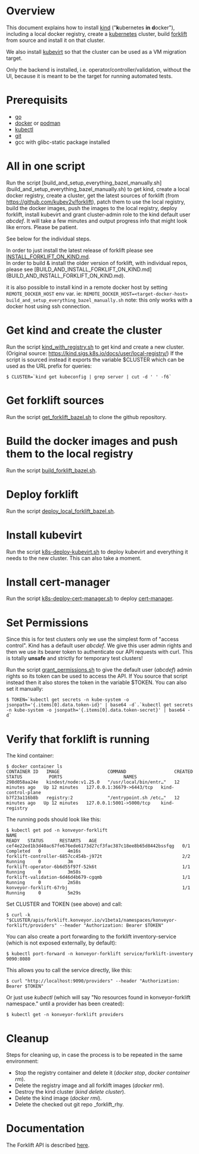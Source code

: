 # Overview

This document explains how to install [kind](https://kind.sigs.k8s.io/)
("**k**ubernetes **in** **d**ocker"), including a local docker registry,
create a [kubernetes](https://kubernetes.io/) cluster, build
[forklift](https://github.com/kubev2v/forklift) from source and install
it on that cluster.

We also install [kubevirt](https://kubevirt.io) so that the cluster can be
used as a VM migration target.

Only the backend is installed, i.e. operator/controller/validation, without
the UI, because it is meant to be the target for running automated tests.


# Prerequisits

* [go](https://golang.org/)
* [docker](https://www.docker.com/) or [podman](https://podman.io/)
* [kubectl](https://kubernetes.io/docs/tasks/tools/)
* [git](https://git-scm.com/)
* gcc with glibc-static package installed

# All in one script

Run the script [build_and_setup_everything_bazel_manually.sh]
(build_and_setup_everything_bazel_manually.sh) to get kind, create a local
docker registry, create a cluster, get the latest sources of forklift (from
https://github.com/kubev2v/forklift), patch them to use the local registry,
build the docker images, push the images to the local registry, deploy
forklift, install kubevirt and grant cluster-admin role to the kind default
user _abcdef_. It will take a few minutes and output progress info that
might look like errors. Please be patient.

See below for the individual steps.

In order to just install the latest release of forklift please see
[INSTALL_FORKLIFT_ON_KIND.md](INSTALL_FORKLIFT_ON_KIND.md).  
In order to build & install the older version of forklift, with individual
repos, please see [BUILD_AND_INSTALL_FORKLIFT_ON_KIND.md]
(BUILD_AND_INSTALL_FORKLIFT_ON_KIND.md).

it is also possible to install kind in a remote docker host by setting `REMOTE_DOCKER_HOST` env var.
ie: `REMOTE_DOCKER_HOST=<target-docker-host> build_and_setup_everything_bazel_manually.sh`
note: this only works with a docker host using ssh connection.

# Get kind and create the cluster

Run the script [kind_with_registry.sh](kind_with_registry.sh) to get kind and
create a new cluster. (Original source:
https://kind.sigs.k8s.io/docs/user/local-registry/)
If the script is sourced instead it exports the variable $CLUSTER which can
be used as the URL prefix for queries:

    $ CLUSTER=`kind get kubeconfig | grep server | cut -d ' ' -f6`


# Get forklift sources

Run the script [get_forklift_bazel.sh](get_forklift_bazel.sh) to clone the
github repository.


# Build the docker images and push them to the local registry

Run the script [build_forklift_bazel.sh](build_forklift_bazel.sh).


# Deploy forklift

Run the script [deploy_local_forklift_bazel.sh](deploy_local_forklift_bazel.sh).


# Install kubevirt

Run the script [k8s-deploy-kubevirt.sh](k8s-deploy-kubevirt.sh) to deploy
kubevirt and everything it needs to the new cluster.
This can also take a moment.

# Install cert-manager
Run the script [k8s-deploy-cert-manager.sh](k8s-deploy-cert-manager.sh) to
deploy [cert-manager](https://cert-manager.io).

# Set Permissions

Since this is for test clusters only we use the simplest form of "access
control". Kind has a default user _abcdef_. We give this user admin rights
and then we use its bearer token to authenticate our API requests with curl.
This is totally **unsafe** and strictly for temporary test clusters!

Run the script [grant_permissions.sh](grant_permissions.sh) to give the
default user (_abcdef_) admin rights so its token can be used to access the
API. If You source that script instead then it also stores the token in the
variable $TOKEN. You can also set it manually:
    
    $ TOKEN=`kubectl get secrets -n kube-system -o jsonpath='{.items[0].data.token-id}' | base64 -d`.`kubectl get secrets -n kube-system -o jsonpath='{.items[0].data.token-secret}' | base64 -d`


# Verify that forklift is running

The kind container:

    $ docker container ls
    CONTAINER ID   IMAGE                  COMMAND                  CREATED          STATUS          PORTS                       NAMES
    298d058aa24e   kindest/node:v1.25.0   "/usr/local/bin/entr…"   12 minutes ago   Up 12 minutes   127.0.0.1:36679->6443/tcp   kind-control-plane
    b7f23a116b8b   registry:2             "/entrypoint.sh /etc…"   12 minutes ago   Up 12 minutes   127.0.0.1:5001->5000/tcp    kind-registry

The running pods should look like this:

    $ kubectl get pod -n konveyor-forklift
    NAME                                                              READY   STATUS      RESTARTS   AGE
    cef4e22ed1b3d40ac67fe676ede6173d27cf3fac387c18ee8b65d8442bssfqg   0/1     Completed   0          4m16s
    forklift-controller-6857cc454b-j972t                              2/2     Running     0          3m
    forklift-operator-6b6d55f97f-52k6t                                1/1     Running     0          3m58s
    forklift-validation-6d46d4b679-cgqmb                              1/1     Running     0          2m58s
    konveyor-forklift-67rbj                                           1/1     Running     0          5m29s

Set CLUSTER and TOKEN (see above) and call:

    $ curl -k "$CLUSTER/apis/forklift.konveyor.io/v1beta1/namespaces/konveyor-forklift/providers" --header "Authorization: Bearer $TOKEN"

You can also create a port forwarding to the forklift inventory-service
(which is not exposed externally, by default):

    $ kubectl port-forward -n konveyor-forklift service/forklift-inventory 9090:8080

This allows you to call the service directly, like this:

    $ curl "http://localhost:9090/providers" --header "Authorization: Bearer $TOKEN"

Or just use _kubectl_ (which will say "No resources found in
konveyor-forklift namespace." until a provider has been created):

    $ kubectl get -n konveyor-forklift providers


# Cleanup

Steps for cleaning up, in case the process is to be repeated in the same
environment:

* Stop the registry container and delete it (_docker stop_, _docker container
  rm_).
* Delete the registry image and all forklift images (_docker rmi_).
* Destroy the kind cluster (_kind delete cluster_).
* Delete the kind image (_docker rmi_).
* Delete the checked out git repo _forklift_rhy.


# Documentation

The Forklift API is described
[here](https://konveyor.github.io/forklift/migratingvms/migratecli/).
